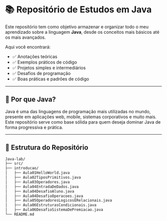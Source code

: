 # 📚 Repositório de Estudos em Java

Este repositório tem como objetivo armazenar e organizar todo o meu aprendizado sobre a linguagem **Java**, desde os conceitos mais básicos até os mais avançados.

Aqui você encontrará:

- ✅ Anotações teóricas
- ✅ Exemplos práticos de código
- ✅ Projetos simples e intermediários
- ✅ Desafios de programação
- ✅ Boas práticas e padrões de código

---

## 🚀 Por que Java?

Java é uma das linguagens de programação mais utilizadas no mundo, presente em aplicações web, mobile, sistemas corporativos e muito mais. Este repositório serve como base sólida para quem deseja dominar Java de forma progressiva e prática.

---

## 📂 Estrutura do Repositório

``` bash
Java-lab/
├── src/
├── introducao/
│   ├── Aula01HelloWorld.java
│   ├── Aula02TiposPrimitivos.java
│   ├── Aula03Operadores.java
│   ├── Aula04EntradaDeDados.java
│   ├── Aula04DesafioAluno.java
│   ├── Aula04DesafioOperacoes.java
│   ├── Aula05OperadoresLogicosERelacionais.java
│   ├── Aula06EstruturasCondicionais.java
│   ├── Aula06DesafioSistemaDePremiacao.java
└── README.md
```


